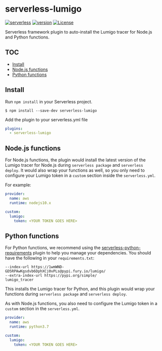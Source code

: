# serverless-lumigo

[![serverless](http://public.serverless.com/badges/v3.svg)](http://www.serverless.com)
[![version](https://badge.fury.io/js/serverless-lumigo.svg)](https://www.npmjs.com/package/serverless-lumigo)
[![License](https://img.shields.io/badge/License-Apache%202.0-blue.svg)](LICENSE)

Serverless framework plugin to auto-install the Lumigo tracer for Node.js and Python functions.

## TOC

- [Install](#install)
- [Node.js functions](#nodejs-functions)
- [Python functions](#python-functions)

## Install

Run `npm install` in your Serverless project.

`$ npm install --save-dev serverless-lumigo`

Add the plugin to your serverless.yml file

```yml
plugins:
  - serverless-lumigo
```

## Node.js functions

For Node.js functions, the plugin would install the latest version of the Lumigo tracer for Node.js during `serverless package` and `serverless deploy`. It would also wrap your functions as well, so you only need to configure your Lumigo token in a `custom` section inside the `serverless.yml`.

For example:

```yml
provider:
  name: aws
  runtime: nodejs10.x

custom:
  lumigo:
    token: <YOUR TOKEN GOES HERE>
```

## Python functions

For Python functions, we recommend using the [serverless-python-requirements](https://www.npmjs.com/package/serverless-python-requirements) plugin to help you manage your dependencies. You should have the following in your `requirements.txt`:

```
--index-url https://1wmWND-GD5RPAwKgsdvb6DphXCj0vPLs@pypi.fury.io/lumigo/
--extra-index-url https://pypi.org/simple/
lumigo_tracer
```

This installs the Lumigo tracer for Python, and this plugin would wrap your functions during `serverless package` and `serverless deploy`.

As with Node.js functions, you also need to configure the Lumigo token in a `custom` section in the `serverless.yml`.

```yml
provider:
  name: aws
  runtime: python3.7

custom:
  lumigo:
    token: <YOUR TOKEN GOES HERE>
```
